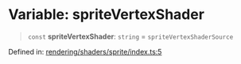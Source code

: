 # Variable: spriteVertexShader

> `const` **spriteVertexShader**: `string` = `spriteVertexShaderSource`

Defined in: [rendering/shaders/sprite/index.ts:5](https://github.com/Forge-Game-Engine/Forge/blob/7b95769650b59c5ba12aa490e41717344ca6bf1e/src/rendering/shaders/sprite/index.ts#L5)
